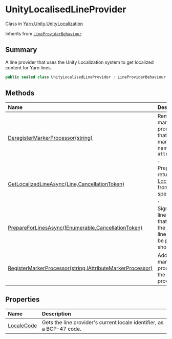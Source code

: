 # UnityLocalisedLineProvider

Class in [Yarn.Unity.UnityLocalization](/docs/api/csharp/yarn.unity.unitylocalization.md)

Inherits from [`LineProviderBehaviour`](/docs/api/csharp/yarn.unity.lineproviderbehaviour.md)

## Summary


A line provider that uses the Unity Localization system to get localized
content for Yarn lines.


```csharp
public sealed class UnityLocalisedLineProvider : LineProviderBehaviour
```

## Methods

|Name|Description|
|:---|:---|
|[DeregisterMarkerProcessor(string)](/docs/api/csharp/yarn.unity.unitylocalization.unitylocalisedlineprovider.deregistermarkerprocessor.md)|Removes all marker processors that handle markers named  <code>attributeName</code> .|
|[GetLocalizedLineAsync(Line,CancellationToken)](/docs/api/csharp/yarn.unity.unitylocalization.unitylocalisedlineprovider.getlocalizedlineasync.md)|Prepares and returns a  <a href="yarn.unity.localizedline.md">LocalizedLine</a>  from the specified <a href="yarn.line.md">Line</a> .|
|[PrepareForLinesAsync(IEnumerable<string>,CancellationToken)](/docs/api/csharp/yarn.unity.unitylocalization.unitylocalisedlineprovider.prepareforlinesasync.md)|Signals to the line provider that lines with the provided line IDs may be presented shortly.|
|[RegisterMarkerProcessor(string,IAttributeMarkerProcessor)](/docs/api/csharp/yarn.unity.unitylocalization.unitylocalisedlineprovider.registermarkerprocessor.md)|Adds a new marker processor to the line provider.|

## Properties

|Name|Description|
|:---|:---|
|[LocaleCode](/docs/api/csharp/yarn.unity.unitylocalization.unitylocalisedlineprovider.localecode.md)|Gets the line provider's current locale identifier, as a BCP-47 code.|


